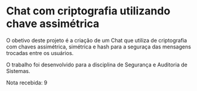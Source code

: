 # Chat com criptografia utilizando chave assimétrica

O obetivo deste projeto é a criação de um Chat que utiliza de criptografia com chaves assimétrica, simétrica e hash para a seguraça das mensagens trocadas entre os usuários.

O trabalho foi desenvolvido para a disciplina de Segurança e Auditoria de Sistemas.

Nota recebida: 9
